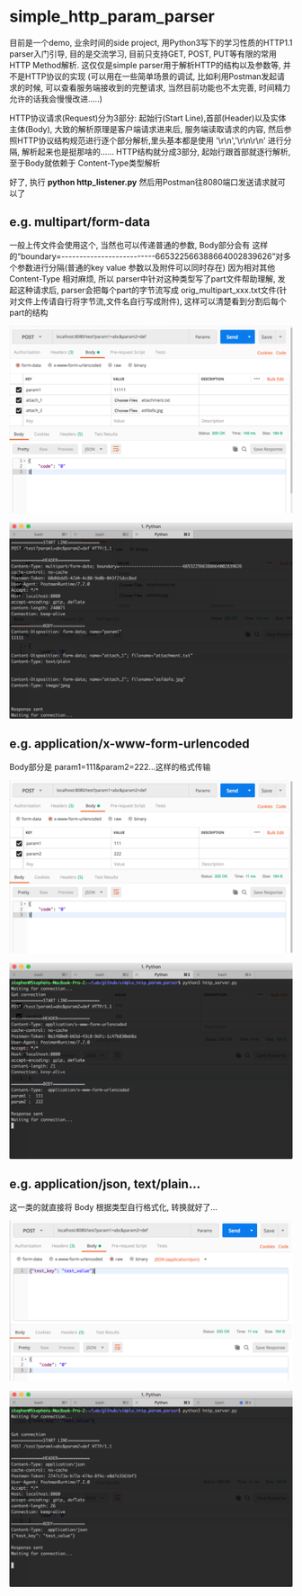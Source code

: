 # simple_http_param_parser

目前是一个demo, 业余时间的side project, 用Python3写下的学习性质的HTTP1.1 parser入门引导, 目的是交流学习, 目前只支持GET, POST, PUT等有限的常用HTTP Method解析.
这仅仅是simple parser用于解析HTTP的结构以及参数等, 并不是HTTP协议的实现 (可以用在一些简单场景的调试, 比如利用Postman发起请求的时候, 可以查看服务端接收到的完整请求, 当然目前功能也不太完善, 时间精力允许的话我会慢慢改进.....)

HTTP协议请求(Request)分为3部分: 起始行(Start Line),首部(Header)以及实体主体(Body), 大致的解析原理是客户端请求进来后, 服务端读取请求的内容, 然后参照HTTP协议结构规范进行逐个部分解析,里头基本都是使用 '\r\n','\r\n\r\n' 进行分隔, 解析起来也是挺那啥的...... 
HTTP结构就分成3部分, 起始行跟首部就逐行解析, 至于Body就依赖于 Content-Type类型解析

好了, 执行 **python http_listener.py** 然后用Postman往8080端口发送请求就可以了


e.g.
multipart/form-data
-----
一般上传文件会使用这个, 当然也可以传递普通的参数, Body部分会有  这样的“boundary=--------------------------665322566388664002839626”对多个参数进行分隔(普通的key value 参数以及附件可以同时存在)
因为相对其他 Content-Type 相对麻烦, 所以 parser中针对这种类型写了part文件帮助理解, 发起这种请求后, parser会把每个part的字节流写成 orig_multipart_xxx.txt文件(针对文件上传请自行将字节流,文件名自行写成附件), 这样可以清楚看到分割后每个part的结构

![image](./doc/multipart_client.png)

![image](./doc/multipart_server.png)

e.g.
application/x-www-form-urlencoded
-----
Body部分是 param1=111&param2=222...这样的格式传输

![image](./doc/urlencoded_client.png)

![image](./doc/urlencoded_server.png)

e.g.
application/json, text/plain...
-----
这一类的就直接将 Body 根据类型自行格式化, 转换就好了...

![image](./doc/json_client.png)

![image](./doc/json_server.png)

